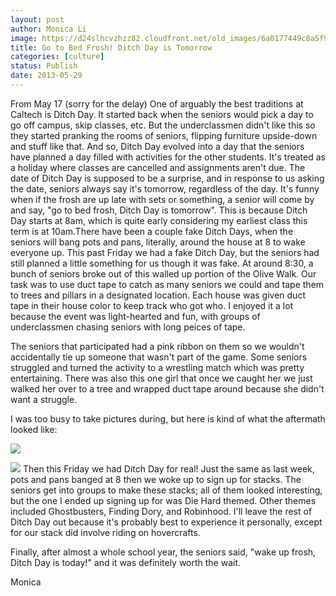 ```yaml
---
layout: post
author: Monica Li
image: https://d24slhcvzhzz82.cloudfront.net/old_images/6a0177449c8a5f970d0192aa4fe88a970d-800wi.jpg
title: Go to Bed Frosh! Ditch Day is Tomorrow 
categories: [culture]
status: Publish
date: 2013-05-29
---
```


From May 17 (sorry for the delay)
One of arguably the best traditions at Caltech is Ditch Day. It started back when the seniors would pick a day to go off campus, skip classes, etc. But the underclassmen didn't like this so they started pranking the rooms of seniors, flipping furniture upside-down and stuff like that. And so, Ditch Day evolved into a day that the seniors have planned a day filled with activities for the other students. It's treated as a holiday where classes are cancelled and assignments aren't due. The date of Ditch Day is supposed to be a surprise, and in response to us asking the date, seniors always say it's tomorrow, regardless of the day. It's funny when if the frosh are up late with sets or something, a senior will come by and say, "go to bed frosh, Ditch Day is tomorrow". This is because Ditch Day starts at 8am, which is quite early considering my earliest class this term is at 10am.There have been a couple fake Ditch Days, when the seniors will bang pots and pans, literally, around the house at 8 to wake everyone up. 
This past Friday we had a fake Ditch Day, but the seniors had still planned a little something for us though it was fake. At around 8:30, a bunch of seniors broke out of this walled up portion of the Olive Walk. Our task was to use duct tape to catch as many seniors we could and tape them to trees and pillars in a designated location. Each house was given duct tape in their house color to keep track who got who. I enjoyed it a lot because the event was light-hearted and fun, with groups of underclassmen chasing seniors with long peices of tape.

The seniors that participated had a pink ribbon on them so we wouldn't accidentally tie up someone that wasn't part of the game. Some seniors struggled and turned the activity to a wrestling match which was pretty entertaining. There was also this one girl that once we caught her we just walked her over to a tree and wrapped duct tape around because she didn't want a struggle.

I was too busy to take pictures during, but here is kind of what the aftermath looked like:


![](https://d24slhcvzhzz82.cloudfront.net/old_images/caltech_as_it_happens/6a0105349b8251970b01901c917837970b.jpg)


![](https://d24slhcvzhzz82.cloudfront.net/old_images/6a0177449c8a5f970d01910287745b970c-800wi.jpg)
Then this Friday we had Ditch Day for real! Just the same as last week, pots and pans banged at 8 then we woke up to sign up for stacks. The seniors get into groups to make these stacks; all of them looked interesting, but the one I ended up signing up for was Die Hard themed. Other themes included Ghostbusters, Finding Dory, and Robinhood. I'll leave the rest of Ditch Day out because it's probably best to experience it personally, except for our stack did involve riding on hovercrafts.

Finally, after almost a whole school year, the seniors said, "wake up frosh, Ditch Day is today!" and it was definitely worth the wait.

Monica
